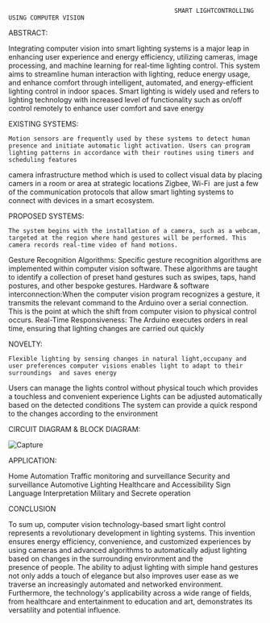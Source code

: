                                                   SMART LIGHTCONTROLLING USING COMPUTER VISION
ABSTRACT:
  
  Integrating computer vision into smart lighting systems is a major leap in enhancing user experience and energy efficiency, utilizing cameras, image processing, and machine learning for real-time lighting control.
 This system aims to streamline human interaction with lighting, reduce energy usage, and enhance comfort through intelligent, automated, and energy-efficient lighting control in indoor spaces.
Smart lighting is widely used and refers to lighting technology with increased level of functionality such as on/off control remotely to enhance user comfort and save energy 

EXISTING SYSTEMS:

    Motion sensors are frequently used by these systems to detect human presence and initiate automatic light activation. Users can program lighting patterns in accordance with their routines using timers and scheduling features
 camera infrastructure  method which is used to collect visual data by placing camers in a room or area at  strategic locations
Zigbee,  Wi-Fi  are just a few of the communication protocols that allow smart lighting systems to  connect with devices in a smart ecosystem.

PROPOSED SYSTEMS:
    
    The system begins with the installation of a camera, such as a webcam, targeted at the region where hand gestures will be performed. This camera records real-time video of hand motions.
Gesture Recognition Algorithms: Specific gesture recognition algorithms are implemented within computer vision software. These algorithms are taught to identify a collection of preset hand gestures such as swipes, taps, hand postures, and other bespoke gestures.
Hardware & software interconnection:When the computer vision program recognizes a gesture, it transmits the relevant command to the Arduino over a serial connection. This is the point at which the shift from computer vision to physical control occurs.
Real-Time Responsiveness: The Arduino executes orders in real time, ensuring that lighting changes are carried out quickly

NOVELTY:

    Flexible lighting by sensing changes in natural light,occupany and user preferences computer visions enables light to adapt to their surroundings  and saves energy
Users can manage the lights control without physical touch  which provides a touchless and convenient experience
Lights can be adjusted automatically based on the detected conditions
The system can provide a quick respond to the changes according to the  environment

CIRCUIT DIAGRAM & BLOCK DIAGRAM:

![Capture](https://github.com/Abinash-karuna/finger-detection/assets/106005597/31926769-57ce-49ad-a1af-f87ca2ebc047)

APPLICATION:

  Home Automation
  Traffic monitoring and surveillance
  Security and surveillance
  Automotive Lighting
  Healthcare and Accessibility
  Sign Language Interpretation
  Military and Secrete operation

CONCLUSION

  To sum up, computer vision technology-based smart light control represents a revolutionary development in lighting systems. This invention ensures energy efficiency, convenience, and customized experiences by using cameras and advanced algorithms to automatically adjust lighting based on changes in the surrounding environment and the presence of people.
The ability to adjust lighting with simple hand gestures not only adds a touch of elegance but also improves user ease as we traverse an increasingly automated and networked environment.
Furthermore, the technology's applicability across a wide range of fields, from healthcare and entertainment to education and art, demonstrates its versatility and potential influence.









  

